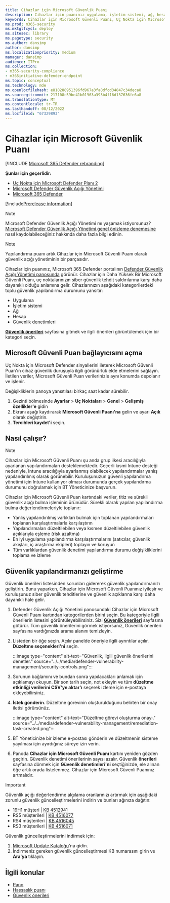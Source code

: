 ```yaml
---
title: Cihazlar için Microsoft Güvenlik Puanı
description: Cihazlar için puanınız uygulama, işletim sistemi, ağ, hesaplar ve güvenlik denetimleri genelinde cihazlarınızın toplu güvenlik yapılandırma durumunu gösterir.
keywords: Cihazlar için Microsoft Güvenli Puanı, Uç Nokta için Microsoft Defender Cihazlar için Microsoft Güvenli Puanı, güvenli puan, yapılandırma puanı, Tehdit ve Güvenlik Açığı Yönetimi, güvenlik denetimleri, geliştirme fırsatları, zaman içinde güvenlik yapılandırma puanı, güvenlik duruşu, temel, Microsoft Defender Güvenlik Açığı Yönetimi
ms.prod: m365-security
ms.mktglfcycl: deploy
ms.sitesec: library
ms.pagetype: security
ms.author: dansimp
author: dansimp
ms.localizationpriority: medium
manager: dansimp
audience: ITPro
ms.collection:
- m365-security-compliance
- m365initiative-defender-endpoint
ms.topic: conceptual
ms.technology: mde
ms.openlocfilehash: e818288951396fd967a3fa8dfcd34847c34deca8
ms.sourcegitcommit: 217108c59be41b01963a393b4f16d137636fe6a8
ms.translationtype: MT
ms.contentlocale: tr-TR
ms.lasthandoff: 08/12/2022
ms.locfileid: "67329893"
---
```

# <a name="microsoft-secure-score-for-devices"></a>Cihazlar için Microsoft Güvenlik Puanı

[!INCLUDE [Microsoft 365 Defender rebranding](../../includes/microsoft-defender.md)]

**Şunlar için geçerlidir:**

- [Uç Nokta için Microsoft Defender Planı 2](https://go.microsoft.com/fwlink/?linkid=2154037)
- [Microsoft Defender Güvenlik Açığı Yönetimi](index.yml)
- [Microsoft 365 Defender](https://go.microsoft.com/fwlink/?linkid=2118804)

[!include[Prerelease information](../../includes/prerelease.md)]

>[!Note]
> Microsoft Defender Güvenlik Açığı Yönetimi mı yaşamak istiyorsunuz? [Microsoft Defender Güvenlik Açığı Yönetimi genel önizleme denemesine](../defender-vulnerability-management/get-defender-vulnerability-management.md) nasıl kaydolabileceğiniz hakkında daha fazla bilgi edinin.

> [!NOTE]
> Yapılandırma puanı artık Cihazlar için Microsoft Güvenli Puanı olarak güvenlik açığı yönetiminin bir parçasıdır.

Cihazlar için puanınız, Microsoft 365 Defender portalının [Defender Güvenlik Açığı Yönetimi panosunda](tvm-dashboard-insights.md) görünür. Cihazlar için Daha Yüksek Bir Microsoft Güvenli Puanı, uç noktalarınızın siber güvenlik tehdit saldırılarına karşı daha dayanıklı olduğu anlamına gelir. Cihazlarınızın aşağıdaki kategorilerdeki toplu güvenlik yapılandırma durumunu yansıtır:

- Uygulama
- İşletim sistemi
- Ağ
- Hesap
- Güvenlik denetimleri

[**Güvenlik önerileri**](tvm-security-recommendation.md) sayfasına gitmek ve ilgili önerileri görüntülemek için bir kategori seçin.

## <a name="turn-on-the-microsoft-secure-score-connector"></a>Microsoft Güvenli Puan bağlayıcısını açma

Uç Nokta için Microsoft Defender sinyallerini ileterek Microsoft Güvenli Puan'ın cihaz güvenlik duruşuyla ilgili görünürlük elde etmelerini sağlayın. İletilen veriler, Microsoft Güvenli Puan verilerinizle aynı konumda depolanır ve işlenir.

Değişikliklerin panoya yansıtılası birkaç saat kadar sürebilir.

1. Gezinti bölmesinde **Ayarlar** \> **Uç Noktaları** \> **Genel** \> **Gelişmiş özellikler'e** gidin
2. Ekranı aşağı kaydırarak **Microsoft Güvenli Puanı'na** gelin ve ayarı **Açık** olarak değiştirin.
3. **Tercihleri kaydet'i** seçin.

## <a name="how-it-works"></a>Nasıl çalışır?

> [!NOTE]
> Cihazlar için Microsoft Güvenli Puanı şu anda grup ilkesi aracılığıyla ayarlanan yapılandırmaları desteklemektedir. Geçerli kısmi Intune desteği nedeniyle, Intune aracılığıyla ayarlanmış olabilecek yapılandırmalar yanlış yapılandırılmış olarak görünebilir. Kuruluşunuzun güvenli yapılandırma yönetimi için Intune kullanıyor olması durumunda gerçek yapılandırma durumunu doğrulamak için BT Yöneticinize başvurun.

Cihazlar için Microsoft Güvenli Puan kartındaki veriler, titiz ve sürekli güvenlik açığı bulma işleminin ürünüdür. Sürekli olarak yapılan yapılandırma bulma değerlendirmeleriyle toplanır:

- Yanlış yapılandırılmış varlıkları bulmak için toplanan yapılandırmaları toplanan karşılaştırmalarla karşılaştırın
- Yapılandırmaları düzeltilebilen veya kısmen düzeltilebilen güvenlik açıklarıyla eşleme (risk azaltma)
- En iyi uygulama yapılandırma karşılaştırmalarını (satıcılar, güvenlik akışları, iç araştırma ekipleri) toplayın ve koruyun
- Tüm varlıklardan güvenlik denetimi yapılandırma durumu değişikliklerini toplama ve izleme

## <a name="improve-your-security-configuration"></a>Güvenlik yapılandırmanızı geliştirme

Güvenlik önerileri listesinden sorunları gidererek güvenlik yapılandırmanızı geliştirin. Bunu yaparken, Cihazlar için Microsoft Güvenli Puanınız iyileşir ve kuruluşunuz siber güvenlik tehditlerine ve güvenlik açıklarına karşı daha dayanıklı hale gelir.

1. Defender Güvenlik Açığı Yönetimi panosundaki Cihazlar için Microsoft Güvenli Puanı kartından kategorilerden birini seçin. Bu kategoriyle ilgili önerilerin listesini görüntüleyebilirsiniz. Sizi [**Güvenlik önerileri**](tvm-security-recommendation.md) sayfasına götürür. Tüm güvenlik önerilerini görmek istiyorsanız, Güvenlik önerileri sayfasına vardığınızda arama alanını temizleyin.

2. Listeden bir öğe seçin. Açılır panelde öneriyle ilgili ayrıntılar açılır. **Düzeltme seçenekleri'ni** seçin.

   :::image type="content" alt-text="Güvenlik, ilgili güvenlik önerilerini denetler." source="../../media/defender-vulnerability-management/security-controls.png":::

3. Sorunun bağlamını ve bundan sonra yapılacakları anlamak için açıklamayı okuyun. Bir son tarih seçin, not ekleyin ve tüm **düzeltme etkinliği verilerini CSV'ye aktar'ı** seçerek izleme için e-postaya ekleyebilirsiniz.

4. **İstek gönderin**. Düzeltme görevinin oluşturulduğunu belirten bir onay iletisi görürsünüz.

   :::image type="content" alt-text="Düzeltme görevi oluşturma onayı." source="../../media/defender-vulnerability-management/remediation-task-created.png":::

5. BT Yöneticinize bir izleme e-postası gönderin ve düzeltmenin sisteme yayılması için ayırdığınız süreye izin verin.

6. Panoda **Cihazlar için Microsoft Güvenli Puanı** kartını yeniden gözden geçirin. Güvenlik denetimi önerilerinin sayısı azalır. Güvenlik **önerileri** sayfasına dönmek için **Güvenlik denetimleri'ni** seçtiğinizde, ele alınan öğe artık orada listelenmez. Cihazlar için Microsoft Güvenli Puanınız artmalıdır.

> [!IMPORTANT]
>Güvenlik açığı değerlendirme algılama oranlarınızı artırmak için aşağıdaki zorunlu güvenlik güncelleştirmelerini indirin ve bunları ağınıza dağıtın:
>
> - 19H1 müşteri | [KB 4512941](https://support.microsoft.com/help/4512941/windows-10-update-kb4512941)
> - RS5 müşterileri | [KB 4516077](https://support.microsoft.com/help/4516077/windows-10-update-kb4516077)
> - RS4 müşterileri | [KB 4516045](https://support.microsoft.com/help/4516045/windows-10-update-kb4516045)
> - RS3 müşterileri | [KB 4516071](https://support.microsoft.com/help/4516071/windows-10-update-kb4516071)
>
> Güvenlik güncelleştirmelerini indirmek için:
>
> 1. [Microsoft Update Kataloğu](https://www.catalog.update.microsoft.com/home.aspx)'na gidin.
> 2. İndirmeniz gereken güvenlik güncelleştirmesi KB numarasını girin ve **Ara'ya** tıklayın.

## <a name="related-topics"></a>İlgili konular

- [Pano](tvm-dashboard-insights.md)
- [Hassaslık puanı](tvm-exposure-score.md)
- [Güvenlik önerileri](tvm-security-recommendation.md)

